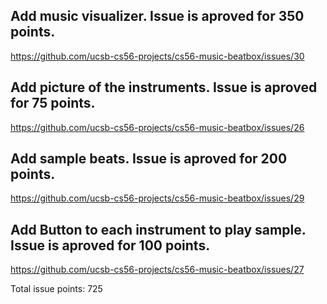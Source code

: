 Add music visualizer. Issue is aproved for 350 points.
-
https://github.com/ucsb-cs56-projects/cs56-music-beatbox/issues/30

Add picture of the instruments. Issue is aproved for 75 points.
-
https://github.com/ucsb-cs56-projects/cs56-music-beatbox/issues/26

Add sample beats. Issue is aproved for 200 points.
-
https://github.com/ucsb-cs56-projects/cs56-music-beatbox/issues/29

Add Button to each instrument to play sample. Issue is aproved for 100 points.
-
https://github.com/ucsb-cs56-projects/cs56-music-beatbox/issues/27

Total issue points: 725
